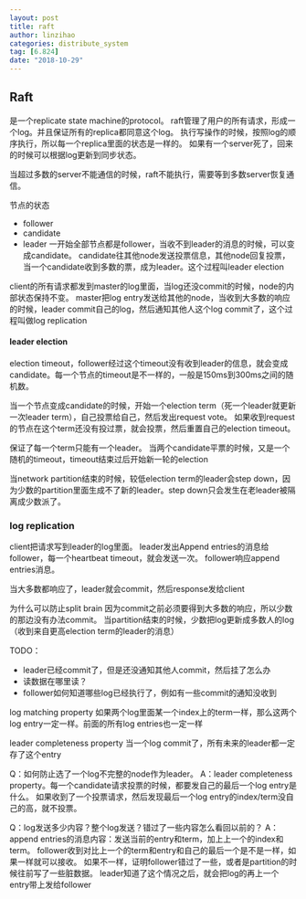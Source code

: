 ```yaml
---
layout: post
title: raft
author: linzihao
categories: distribute_system
tag: [6.824]
date: "2018-10-29"
---
```


## Raft ##
是一个replicate state machine的protocol。
raft管理了用户的所有请求，形成一个log。并且保证所有的replica都同意这个log。
执行写操作的时候，按照log的顺序执行，所以每一个replica里面的状态是一样的。
如果有一个server死了，回来的时候可以根据log更新到同步状态。

当超过多数的server不能通信的时候，raft不能执行，需要等到多数server恢复通信。

节点的状态
- follower
- candidate
- leader
一开始全部节点都是follower，当收不到leader的消息的时候，可以变成candidate。
candidate往其他node发送投票信息，其他node回复投票，当一个candidate收到多数的票，成为leader。这个过程叫leader election

client的所有请求都发到master的log里面，当log还没commit的时候，node的内部状态保持不变。
master把log entry发送给其他的node，当收到大多数的响应的时候，leader commit自己的log，然后通知其他人这个log commit了，这个过程叫做log replication

#### leader election ####
election timeout，follower经过这个timeout没有收到leader的信息，就会变成candidate。每一个节点的timeout是不一样的，一般是150ms到300ms之间的随机数。

当一个节点变成candidate的时候，开始一个election term（死一个leader就更新一次leader term），自己投票给自己，然后发出request vote。
如果收到request的节点在这个term还没有投过票，就会投票，然后重置自己的election timeout。

保证了每一个term只能有一个leader。
当两个candidate平票的时候，又是一个随机的timeout，timeout结束过后开始新一轮的election

当network partition结束的时候，较低election term的leader会step down，因为少数的partition里面生成不了新的leader。step down只会发生在老leader被隔离成少数派了。

### log replication ###
client把请求写到leader的log里面。
leader发出Append entries的消息给follower，每一个heartbeat timeout，就会发送一次。
follower响应append entries消息。

当大多数都响应了，leader就会commit，然后response发给client

为什么可以防止split brain
因为commit之前必须要得到大多数的响应，所以少数的那边没有办法commit。
当partition结束的时候，少数把log更新成多数人的log（收到来自更高election term的leader的消息）


TODO：
- leader已经commit了，但是还没通知其他人commit，然后挂了怎么办
- 读数据在哪里读？
- follower如何知道哪些log已经执行了，例如有一些commit的通知没收到

log matching property
如果两个log里面某一个index上的term一样，那么这两个log entry一定一样。前面的所有log entries也一定一样

leader completeness property
当一个log commit了，所有未来的leader都一定存了这个entry


Q：如何防止选了一个log不完整的node作为leader。
A：leader completeness property。每一个candidate请求投票的时候，都要发自己的最后一个log entry是什么。
如果收到了一个投票请求，然后发现最后一个log entry的index/term没自己的高，就不投票。


Q：log发送多少内容？整个log发送？错过了一些内容怎么看回以前的？
A：append entries的消息内容：发送当前的entry和term，加上上一个的index和term。
follower收到对比上一个的term和entry和自己的最后一个是不是一样，如果一样就可以接收。
如果不一样，证明follower错过了一些，或者是partition的时候往前写了一些脏数据。
leader知道了这个情况之后，就会把log的再上一个entry带上发给follower